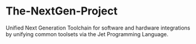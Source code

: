 # The-NextGen-Project
Unified Next Generation Toolchain for software and hardware integrations by unifying common toolsets via the Jet Programming Language.
